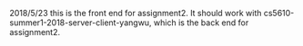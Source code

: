 2018/5/23  this is the front end for assignment2. It should work with cs5610-summer1-2018-server-client-yangwu, which is the back end for assignment2.
